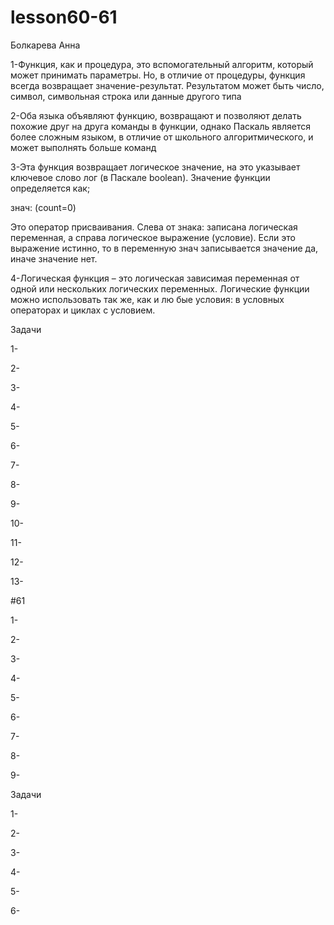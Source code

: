 # lesson60-61
Болкарева Анна

1-Функция, как и процедура, это вспомогательный алгоритм, который может принимать параметры. Но, в отличие от процедуры, функция всегда возвращает значение-результат. Результатом может быть число, символ, символьная строка или данные другого типа

2-Оба языка объявляют функцию, возвращают и позволяют делать похожие друг на друга команды в функции, однако Паскаль является более сложным языком, в отличие от школьного алгоритмического, и может выполнять больше команд

3-Эта функция возвращает логическое значение, на это указывает ключевое слово лог (в Паскале boolean). Значение функции определяется как;

знач: (count=0) 

Это оператор присваивания. Слева от знака: записана логическая переменная, а справа логическое выражение (условие). Если это выражение истинно, то в переменную знач записывается значение да, иначе значение нет.

4-Логическая функция – это логическая зависимая переменная от одной или нескольких логических переменных. Логические функции можно использовать так же, как и лю бые условия: в условных операторах и циклах с условием.

Задачи

1-

2-

3-

4-

5-

6-

7-

8-

9-

10-

11-

12-

13-

#61

1-

2-

3-

4-

5-

6-

7-

8-

9-

Задачи

1-

2-

3-

4-

5-

6-
